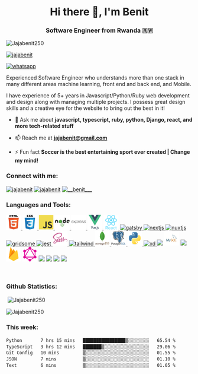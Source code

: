
<br>
<h1 align="center">Hi there 👋, I'm Benit</h1>

<h3 align="center">Software Engineer from Rwanda 🇷🇼 </h3>
<p align="left"> <img src="https://komarev.com/ghpvc/?username=Jajabenit250&label=Profile%20views&color=0e75b6&style=flat" alt="Jajabenit250" /> </p>

<p align="left"> <a href="https://twitter.com/jajabenit" target="blank"><img src="https://img.shields.io/twitter/follow/jajabenit?logo=twitter&style=for-the-badge" alt="jajabenit" /></a> </p>
<a href="https://wa.me/+250782979784"><img title="whatsapp" src="https://img.shields.io/badge/whatsapp-blue?style=for-the-badge&logo=whatsapp"></a>

<p> Experienced Software Engineer who understands more than one stack in many different areas machine learning, front end and back end, and Mobile.
  </p> <p>
I have experience of 5+ years in Javascript/Python/Ruby web development and design along with managing multiple projects. I possess great design skills and a creative eye for the website to bring out the best in it!
</p>

- 💬 Ask me about **javascript, typescript, ruby, python, Django, react, and more tech-related stuff**

- 📫 Reach me at **jajabenit@gmail.com**

- ⚡ Fun fact **Soccer is the best entertaining sport ever created | Change my mind!**


<h3 align="left">Connect with me:</h3>
<p align="left">
<a href="https://twitter.com/jajabenit" target="blank"><img align="center" src="https://cdn.jsdelivr.net/npm/simple-icons@3.0.1/icons/twitter.svg" alt="jajabenit" height="30" width="40" /></a>
<a href="https://www.linkedin.com/in/havugimana-benit-9a4ba0138" target="blank"><img align="center" src="https://cdn.jsdelivr.net/npm/simple-icons@3.0.1/icons/linkedin.svg" alt="jajabenit" height="30" width="40" /></a>
<a href="https://instagram.com/___benit" target="blank"><img align="center" src="https://cdn.jsdelivr.net/npm/simple-icons@3.0.1/icons/instagram.svg" alt="__benit___" height="30" width="40" /></a>
</p>

<h3 align="left">Languages and Tools:</h3>
<p align="left">
    <a href="https://www.w3.org/html/" target="_blank"> <img src="https://raw.githubusercontent.com/devicons/devicon/master/icons/html5/html5-original-wordmark.svg" alt="html5" width="40" height="40"/> </a>
    <a href="https://www.w3schools.com/css/" target="_blank"> <img src="https://raw.githubusercontent.com/devicons/devicon/master/icons/css3/css3-original-wordmark.svg" alt="css3" width="40" height="40"/> </a>
    <a href="https://developer.mozilla.org/en-US/docs/Web/JavaScript" target="_blank"> <img src="https://raw.githubusercontent.com/devicons/devicon/master/icons/javascript/javascript-original.svg" alt="javascript" width="40" height="40"/> </a>
      <a href="https://nodejs.org" target="_blank"> <img src="https://raw.githubusercontent.com/devicons/devicon/master/icons/nodejs/nodejs-original-wordmark.svg" alt="nodejs" width="40" height="40"/> </a>
    <a href="https://expressjs.com" target="_blank"> <img src="https://raw.githubusercontent.com/devicons/devicon/master/icons/express/express-original-wordmark.svg" alt="express" width="40" height="40"/> </a>
      <a href="https://vuejs.org/" target="_blank"> <img src="https://raw.githubusercontent.com/devicons/devicon/master/icons/vuejs/vuejs-original-wordmark.svg" alt="vuejs" width="40" height="40"/> </a>
      <a href="https://reactjs.org/" target="_blank"> <img src="https://raw.githubusercontent.com/devicons/devicon/master/icons/react/react-original-wordmark.svg" alt="react" width="40" height="40"/> </a>
  <a href="https://www.gatsbyjs.com/" target="_blank"> <img src="https://www.vectorlogo.zone/logos/gatsbyjs/gatsbyjs-icon.svg" alt="gatsby" width="40" height="40"/> </a>
    <a href="https://nextjs.org/" target="_blank"> <img src="https://upload.wikimedia.org/wikipedia/commons/thumb/8/8e/Nextjs-logo.svg/1200px-Nextjs-logo.svg.png" alt="nextjs" width="40" height="40"/> </a>
    <a href="https://nuxtjs.org/" target="_blank"> <img src="https://www.vectorlogo.zone/logos/nuxtjs/nuxtjs-icon.svg" alt="nuxtjs" width="40" height="40"/> </a> 
  <a href="https://gridsome.org/" target="_blank"> <img src="https://www.vectorlogo.zone/logos/gridsome/gridsome-icon.svg" alt="gridsome" width="40" height="40"/</a>
    <a href="https://jestjs.io" target="_blank"> <img src="https://www.vectorlogo.zone/logos/jestjsio/jestjsio-icon.svg" alt="jest" width="40" height="40"/> </a>
      <a href="https://sass-lang.com" target="_blank"> <img src="https://raw.githubusercontent.com/devicons/devicon/master/icons/sass/sass-original.svg" alt="sass" width="40" height="40"/> </a>
    <a href="https://tailwindcss.com/" target="_blank"> <img src="https://www.vectorlogo.zone/logos/tailwindcss/tailwindcss-icon.svg" alt="tailwind" width="40" height="40"/> </a>
    <a href="https://www.mongodb.com/" target="_blank"> <img src="https://raw.githubusercontent.com/devicons/devicon/master/icons/mongodb/mongodb-original-wordmark.svg" alt="mongodb" width="40" height="40"/> </a>
    <a href="https://www.postgresql.org" target="_blank"> <img src="https://raw.githubusercontent.com/devicons/devicon/master/icons/postgresql/postgresql-original-wordmark.svg" alt="postgresql" width="40" height="40"/> </a>
    <a href="https://www.python.org" target="_blank"> <img src="https://raw.githubusercontent.com/devicons/devicon/master/icons/python/python-original.svg" alt="python" width="40" height="40"/> </a>
    <a href="https://www.adobe.com/products/xd.html" target="_blank"> <img src="https://cdn.worldvectorlogo.com/logos/adobe-xd.svg" alt="xd" width="40" height="40"/> </a> 
    <a href="https://www.djangoproject.com/" target="_blank"> <img height="40" src="https://i0.wp.com/www.programmer-books.com/wp-content/uploads/2018/08/Django-1.png?fit=602%2C338&ssl=1" ></a>
    <a href="https://www.mysql.com/" target="_blank"> <img height="40" src="https://raw.githubusercontent.com/github/explore/80688e429a7d4ef2fca1e82350fe8e3517d3494d/topics/mysql/mysql.png"></a>
    <a href="https://rubyonrails.org/" target="_blank"> <img height="40" src="https://upload.wikimedia.org/wikipedia/commons/thumb/6/62/Ruby_On_Rails_Logo.svg/1200px-Ruby_On_Rails_Logo.svg.png"></a>
    <a href="https://firebase.google.com/" target="_blank"> <img height="40" src="https://raw.githubusercontent.com/github/explore/80688e429a7d4ef2fca1e82350fe8e3517d3494d/topics/firebase/firebase.png"></a>
    <a href="https://graphql.org/" target="_blank"><img height="40" src="https://raw.githubusercontent.com/github/explore/5c058a388828bb5fde0bcafd4bc867b5bb3f26f3/topics/graphql/graphql.png"></a>
    <a href="https://redis.io/" target="_blank"> <img height="40" src="https://upload.wikimedia.org/wikipedia/en/thumb/6/6b/Redis_Logo.svg/1200px-Redis_Logo.svg.png"></a>
    <a href="https://symfony.com/" target="_blank"> <img height="40" src="https://user-images.githubusercontent.com/51251401/170644649-863461f8-98a0-48e9-8a74-01cbc43caeda.png"></a>
    <a href="https://laravel.com/" target="_blank"><img height="40" src="https://user-images.githubusercontent.com/51251401/170644884-be7794f6-b1e3-4767-b8af-aee8fb9dc528.png"></a>
    <a href="https://www.php.net/" target="_blank"><img height="40" src="https://user-images.githubusercontent.com/51251401/170644455-f007f139-693b-42dc-96c2-ce1fc4f347cf.png"></a>
    </p>

<br>
<h3 align="left">Github Statistics:</h3>
<p>&nbsp;<img align="center" src="https://github-readme-stats.vercel.app/api?username=Jajabenit250&show_icons=true&locale=en&cache_seconds=86400&theme=dark" alt="Jajabenit250" /></p>


<p><img align="center" src="https://github-readme-streak-stats.herokuapp.com/?user=Jajabenit250&cache_seconds=86400&theme=dark" alt="Jajabenit250" /></p>

<h3 align="left">This week:</h3>
<!--START_SECTION:waka-->

```txt
Python       7 hrs 15 mins   ████████████████▒░░░░░░░░   65.54 %
TypeScript   3 hrs 12 mins   ███████▒░░░░░░░░░░░░░░░░░   29.06 %
Git Config   10 mins         ▒░░░░░░░░░░░░░░░░░░░░░░░░   01.55 %
JSON         7 mins          ▒░░░░░░░░░░░░░░░░░░░░░░░░   01.10 %
Text         6 mins          ▒░░░░░░░░░░░░░░░░░░░░░░░░   01.05 %
```

<!--END_SECTION:waka-->


<!--<p><iframe width="600" height="600" src="https://ionicabizau.github.io/github-profile-languages/api.html?jajabenit250" frameborder="0"></iframe></p>-->

